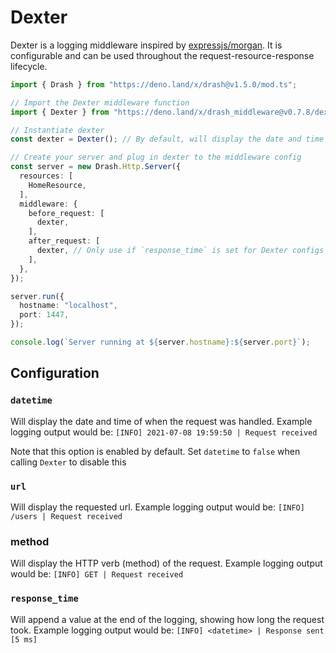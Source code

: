 # Dexter

Dexter is a logging middleware inspired by
[expressjs/morgan](https://github.com/expressjs/morgan). It is configurable and
can be used throughout the request-resource-response lifecycle.

```typescript
import { Drash } from "https://deno.land/x/drash@v1.5.0/mod.ts";

// Import the Dexter middleware function
import { Dexter } from "https://deno.land/x/drash_middleware@v0.7.8/dexter/mod.ts";

// Instantiate dexter
const dexter = Dexter(); // By default, will display the date and time of the request

// Create your server and plug in dexter to the middleware config
const server = new Drash.Http.Server({
  resources: [
    HomeResource,
  ],
  middleware: {
    before_request: [
      dexter,
    ],
    after_request: [
      dexter, // Only use if `response_time` is set for Dexter configs
    ],
  },
});

server.run({
  hostname: "localhost",
  port: 1447,
});

console.log(`Server running at ${server.hostname}:${server.port}`);
```

## Configuration

### `datetime`

Will display the date and time of when the request was handled. Example logging
output would be: `[INFO] 2021-07-08 19:59:50 | Request received`

Note that this option is enabled by default. Set `datetime` to `false` when
calling `Dexter` to disable this

### `url`

Will display the requested url. Example logging output would be:
`[INFO] /users | Request received`

### method

Will display the HTTP verb (method) of the request. Example logging output would
be: `[INFO] GET | Request received`

### `response_time`

Will append a value at the end of the logging, showing how long the request
took. Example logging output would be:
`[INFO] <datetime> | Response sent [5 ms]`
